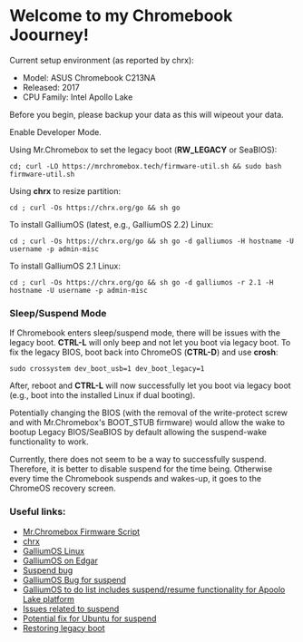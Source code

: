 # Welcome to my Chromebook Joourney!

Current setup environment (as reported by chrx):
* Model:       ASUS Chromebook C213NA
* Released:    2017
* CPU Family:  Intel Apollo Lake

Before you begin, please backup your data as this will wipeout your data.

Enable Developer Mode.

Using Mr.Chromebox to set the legacy boot (**RW_LEGACY** or SeaBIOS):

`cd; curl -LO https://mrchromebox.tech/firmware-util.sh && sudo bash firmware-util.sh`

Using **chrx** to resize partition:

`cd ; curl -Os https://chrx.org/go && sh go`

To install GalliumOS (latest, e.g., GalliumOS 2.2) Linux:

`cd ; curl -Os https://chrx.org/go && sh go -d galliumos -H hostname -U username -p admin-misc`

To install GalliumOS 2.1 Linux:

`cd ; curl -Os https://chrx.org/go && sh go -d galliumos -r 2.1 -H hostname -U username -p admin-misc`


### Sleep/Suspend Mode
If Chromebook enters sleep/suspend mode, there will be issues with the legacy boot.  **CTRL-L** will only beep and not let you boot via legacy boot.  To fix the legacy BIOS, boot back into ChromeOS (**CTRL-D**) and use **crosh**:

`sudo crossystem dev_boot_usb=1 dev_boot_legacy=1`

After, reboot and **CTRL-L** will now successfully let you boot via legacy boot (e.g., boot into the installed Linux if dual booting).

Potentially changing the BIOS (with the removal of the write-protect screw and with Mr.Chromebox's BOOT_STUB firmware) would allow the wake to bootup Legacy BIOS/SeaBIOS by default allowing the suspend-wake functionality to work.

Currently, there does not seem to be a way to successfully suspend.  Therefore, it is better to disable suspend for the time being.  Otherwise every time the Chromebook suspends and wakes-up, it goes to the ChromeOS recovery screen.

### Useful links:
* [Mr.Chromebox Firmware Script](https://mrchromebox.tech/#fwscript)
* [chrx](https://chrx.org/)
* [GalliumOS Linux](https://galliumos.org/)
* [GalliumOS on Edgar](https://gist.github.com/stupidpupil/1e88638e5240476ec1f77d4b27747c88)
* [Suspend bug](https://bugs.chromium.org/p/chromium/issues/detail?id=221905)
* [GalliumOS Bug for suspend](https://github.com/GalliumOS/galliumos-distro/issues/268)
* [GalliumOS to do list includes suspend/resume functionality for Apoolo Lake platform](https://github.com/GalliumOS/galliumos-distro/issues/364)
* [Issues related to suspend](https://github.com/GalliumOS/galliumos-distro/issues/198)
* [Potential fix for Ubuntu for suspend](https://askubuntu.com/questions/110398/computer-turns-off-instead-of-suspending-sleeping)
* [Restoring legacy boot](http://jrs-s.net/2014/04/01/restoring-legacy-boot-linux-boot-on-a-chromebook/)
